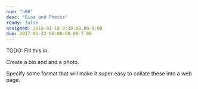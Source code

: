 ```yaml
---
num: "h00"
desc: "Bios and Photos"
ready: false 
assigned: 2018-01-18 9:30:00.00-8:00
due: 2017-01-22 08:00:00.00-7:00
---
```


TODO: Fill this in.

Create a bio and and a photo.

Specify some format that will make it super easy to collate these into a web page.
